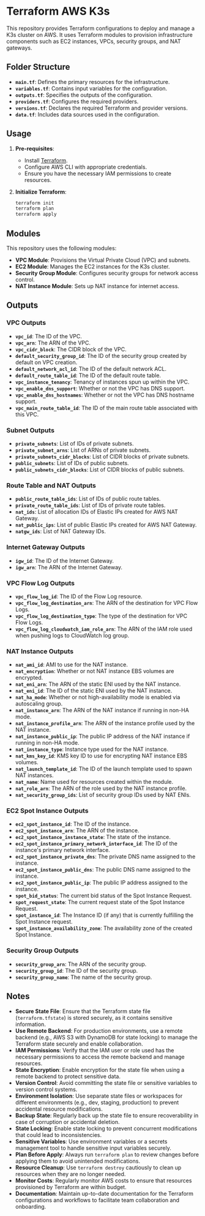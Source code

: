 # Terraform AWS K3s

This repository provides Terraform configurations to deploy and manage a K3s cluster on AWS. It uses Terraform modules to provision infrastructure components such as EC2 instances, VPCs, security groups, and NAT gateways.

## Folder Structure

- **`main.tf`**: Defines the primary resources for the infrastructure.
- **`variables.tf`**: Contains input variables for the configuration.
- **`outputs.tf`**: Specifies the outputs of the configuration.
- **`providers.tf`**: Configures the required providers.
- **`versions.tf`**: Declares the required Terraform and provider versions.
- **`data.tf`**: Includes data sources used in the configuration.

## Usage
1. **Pre-requisites**:
    - Install [Terraform](https://www.terraform.io/downloads.html).
    - Configure AWS CLI with appropriate credentials.
    - Ensure you have the necessary IAM permissions to create resources.

2. **Initialize Terraform**:
    ```bash
    terraform init
    terraform plan
    terraform apply
    ```

## Modules
This repository uses the following modules:
- **VPC Module**: Provisions the Virtual Private Cloud (VPC) and subnets.
- **EC2 Module**: Manages the EC2 instances for the K3s cluster.
- **Security Group Module**: Configures security groups for network access control.
- **NAT Instance Module**: Sets up NAT instance for internet access.

## Outputs  

### VPC Outputs
- **`vpc_id`**: The ID of the VPC.
- **`vpc_arn`**: The ARN of the VPC.
- **`vpc_cidr_block`**: The CIDR block of the VPC.
- **`default_security_group_id`**: The ID of the security group created by default on VPC creation.
- **`default_network_acl_id`**: The ID of the default network ACL.
- **`default_route_table_id`**: The ID of the default route table.
- **`vpc_instance_tenancy`**: Tenancy of instances spun up within the VPC.
- **`vpc_enable_dns_support`**: Whether or not the VPC has DNS support.
- **`vpc_enable_dns_hostnames`**: Whether or not the VPC has DNS hostname support.
- **`vpc_main_route_table_id`**: The ID of the main route table associated with this VPC.

### Subnet Outputs
- **`private_subnets`**: List of IDs of private subnets.
- **`private_subnet_arns`**: List of ARNs of private subnets.
- **`private_subnets_cidr_blocks`**: List of CIDR blocks of private subnets.
- **`public_subnets`**: List of IDs of public subnets.
- **`public_subnets_cidr_blocks`**: List of CIDR blocks of public subnets.

### Route Table and NAT Outputs
- **`public_route_table_ids`**: List of IDs of public route tables.
- **`private_route_table_ids`**: List of IDs of private route tables.
- **`nat_ids`**: List of allocation IDs of Elastic IPs created for AWS NAT Gateway.
- **`nat_public_ips`**: List of public Elastic IPs created for AWS NAT Gateway.
- **`natgw_ids`**: List of NAT Gateway IDs.

### Internet Gateway Outputs
- **`igw_id`**: The ID of the Internet Gateway.
- **`igw_arn`**: The ARN of the Internet Gateway.

### VPC Flow Log Outputs
- **`vpc_flow_log_id`**: The ID of the Flow Log resource.
- **`vpc_flow_log_destination_arn`**: The ARN of the destination for VPC Flow Logs.
- **`vpc_flow_log_destination_type`**: The type of the destination for VPC Flow Logs.
- **`vpc_flow_log_cloudwatch_iam_role_arn`**: The ARN of the IAM role used when pushing logs to CloudWatch log group.

### NAT Instance Outputs
- **`nat_ami_id`**: AMI to use for the NAT instance.
- **`nat_encryption`**: Whether or not NAT instance EBS volumes are encrypted.
- **`nat_eni_arn`**: The ARN of the static ENI used by the NAT instance.
- **`nat_eni_id`**: The ID of the static ENI used by the NAT instance.
- **`nat_ha_mode`**: Whether or not high-availability mode is enabled via autoscaling group.
- **`nat_instance_arn`**: The ARN of the NAT instance if running in non-HA mode.
- **`nat_instance_profile_arn`**: The ARN of the instance profile used by the NAT instance.
- **`nat_instance_public_ip`**: The public IP address of the NAT instance if running in non-HA mode.
- **`nat_instance_type`**: Instance type used for the NAT instance.
- **`nat_kms_key_id`**: KMS key ID to use for encrypting NAT instance EBS volumes.
- **`nat_launch_template_id`**: The ID of the launch template used to spawn NAT instances.
- **`nat_name`**: Name used for resources created within the module.
- **`nat_role_arn`**: The ARN of the role used by the NAT instance profile.
- **`nat_security_group_ids`**: List of security group IDs used by NAT ENIs.

### EC2 Spot Instance Outputs
- **`ec2_spot_instance_id`**: The ID of the instance.
- **`ec2_spot_instance_arn`**: The ARN of the instance.
- **`ec2_spot_instance_instance_state`**: The state of the instance.
- **`ec2_spot_instance_primary_network_interface_id`**: The ID of the instance's primary network interface.
- **`ec2_spot_instance_private_dns`**: The private DNS name assigned to the instance.
- **`ec2_spot_instance_public_dns`**: The public DNS name assigned to the instance.
- **`ec2_spot_instance_public_ip`**: The public IP address assigned to the instance.
- **`spot_bid_status`**: The current bid status of the Spot Instance Request.
- **`spot_request_state`**: The current request state of the Spot Instance Request.
- **`spot_instance_id`**: The Instance ID (if any) that is currently fulfilling the Spot Instance request.
- **`spot_instance_availability_zone`**: The availability zone of the created Spot Instance.

### Security Group Outputs
- **`security_group_arn`**: The ARN of the security group.
- **`security_group_id`**: The ID of the security group.
- **`security_group_name`**: The name of the security group.
## Notes

- **Secure State File**: Ensure that the Terraform state file (`terraform.tfstate`) is stored securely, as it contains sensitive information.
- **Use Remote Backend**: For production environments, use a remote backend (e.g., AWS S3 with DynamoDB for state locking) to manage the Terraform state securely and enable collaboration.
- **IAM Permissions**: Verify that the IAM user or role used has the necessary permissions to access the remote backend and manage resources.
- **State Encryption**: Enable encryption for the state file when using a remote backend to protect sensitive data.
- **Version Control**: Avoid committing the state file or sensitive variables to version control systems.
- **Environment Isolation**: Use separate state files or workspaces for different environments (e.g., dev, staging, production) to prevent accidental resource modifications.
- **Backup State**: Regularly back up the state file to ensure recoverability in case of corruption or accidental deletion.
- **State Locking**: Enable state locking to prevent concurrent modifications that could lead to inconsistencies.
- **Sensitive Variables**: Use environment variables or a secrets management tool to handle sensitive input variables securely.
- **Plan Before Apply**: Always run `terraform plan` to review changes before applying them to avoid unintended modifications.
- **Resource Cleanup**: Use `terraform destroy` cautiously to clean up resources when they are no longer needed.
- **Monitor Costs**: Regularly monitor AWS costs to ensure that resources provisioned by Terraform are within budget.
- **Documentation**: Maintain up-to-date documentation for the Terraform configurations and workflows to facilitate team collaboration and onboarding.

